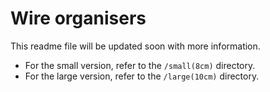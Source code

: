 # Wire organisers

This readme file will be updated soon with more information.

- For the small version, refer to the `/small(8cm)` directory.
- For the large version, refer to the `/large(10cm)` directory.
